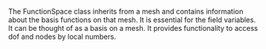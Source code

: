 The FunctionSpace class inherits from a mesh and contains information about the basis functions on that mesh.
It is essential for the field variables.
It can be thought of as a basis on a mesh. It provides functionality to access dof and nodes by local numbers.

